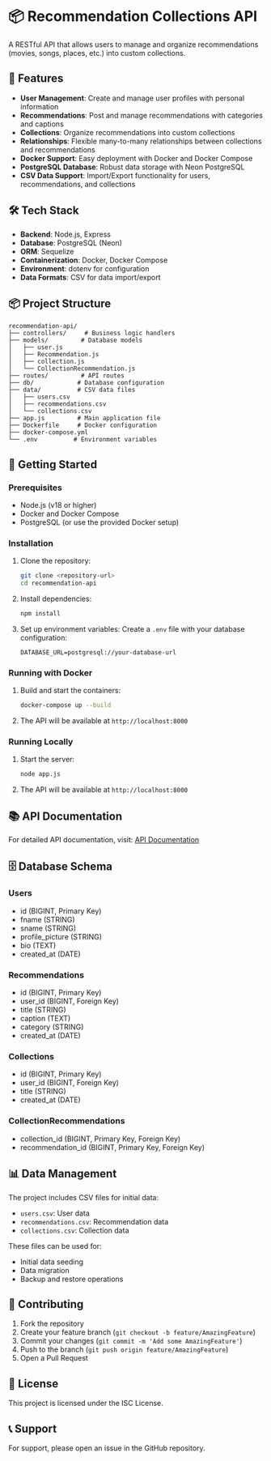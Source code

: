 # 📦 Recommendation Collections API

A RESTful API that allows users to manage and organize recommendations (movies, songs, places, etc.) into custom collections.

## 🚀 Features

- **User Management**: Create and manage user profiles with personal information
- **Recommendations**: Post and manage recommendations with categories and captions
- **Collections**: Organize recommendations into custom collections
- **Relationships**: Flexible many-to-many relationships between collections and recommendations
- **Docker Support**: Easy deployment with Docker and Docker Compose
- **PostgreSQL Database**: Robust data storage with Neon PostgreSQL
- **CSV Data Support**: Import/Export functionality for users, recommendations, and collections

## 🛠️ Tech Stack

- **Backend**: Node.js, Express
- **Database**: PostgreSQL (Neon)
- **ORM**: Sequelize
- **Containerization**: Docker, Docker Compose
- **Environment**: dotenv for configuration
- **Data Formats**: CSV for data import/export

## 📦 Project Structure

```
recommendation-api/
├── controllers/     # Business logic handlers
├── models/         # Database models
│   ├── user.js
│   ├── Recommendation.js
│   ├── collection.js
│   └── CollectionRecommendation.js
├── routes/         # API routes
├── db/            # Database configuration
├── data/          # CSV data files
│   ├── users.csv
│   ├── recommendations.csv
│   └── collections.csv
├── app.js         # Main application file
├── Dockerfile     # Docker configuration
├── docker-compose.yml
└── .env          # Environment variables
```

## 🚀 Getting Started

### Prerequisites

- Node.js (v18 or higher)
- Docker and Docker Compose
- PostgreSQL (or use the provided Docker setup)

### Installation

1. Clone the repository:
   ```bash
   git clone <repository-url>
   cd recommendation-api
   ```

2. Install dependencies:
   ```bash
   npm install
   ```

3. Set up environment variables:
   Create a `.env` file with your database configuration:
   ```
   DATABASE_URL=postgresql://your-database-url
   ```

### Running with Docker

1. Build and start the containers:
   ```bash
   docker-compose up --build
   ```

2. The API will be available at `http://localhost:8000`

### Running Locally

1. Start the server:
   ```bash
   node app.js
   ```

2. The API will be available at `http://localhost:8000`

## 📚 API Documentation

For detailed API documentation, visit: [API Documentation](https://documenter.getpostman.com/view/23481716/2sB2cd5yL4)

## 🗄️ Database Schema

### Users
- id (BIGINT, Primary Key)
- fname (STRING)
- sname (STRING)
- profile_picture (STRING)
- bio (TEXT)
- created_at (DATE)

### Recommendations
- id (BIGINT, Primary Key)
- user_id (BIGINT, Foreign Key)
- title (STRING)
- caption (TEXT)
- category (STRING)
- created_at (DATE)

### Collections
- id (BIGINT, Primary Key)
- user_id (BIGINT, Foreign Key)
- title (STRING)
- created_at (DATE)

### CollectionRecommendations
- collection_id (BIGINT, Primary Key, Foreign Key)
- recommendation_id (BIGINT, Primary Key, Foreign Key)

## 📊 Data Management

The project includes CSV files for initial data:
- `users.csv`: User data
- `recommendations.csv`: Recommendation data
- `collections.csv`: Collection data

These files can be used for:
- Initial data seeding
- Data migration
- Backup and restore operations

## 🤝 Contributing

1. Fork the repository
2. Create your feature branch (`git checkout -b feature/AmazingFeature`)
3. Commit your changes (`git commit -m 'Add some AmazingFeature'`)
4. Push to the branch (`git push origin feature/AmazingFeature`)
5. Open a Pull Request

## 📝 License

This project is licensed under the ISC License.

## 📞 Support

For support, please open an issue in the GitHub repository.

